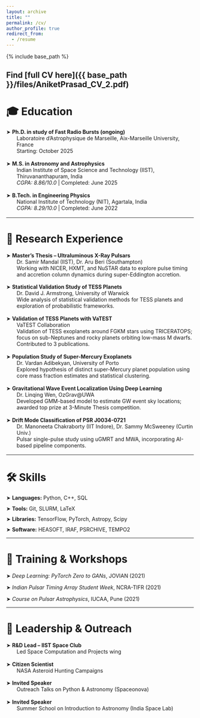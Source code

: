 ```yaml
---
layout: archive
title: ""
permalink: /cv/
author_profile: true
redirect_from:
  - /resume
---
```


{% include base_path %}

## Find [full CV here]({{ base_path }}/files/AniketPrasad_CV_2.pdf)

# 🎓 Education

<div style="margin-bottom: 1.2em;">
  ➤ <strong>Ph.D. in study of Fast Radio Bursts (ongoing)</strong><br/>
  <div style="padding-left: 2em;">Laboratoire d’Astrophysique de Marseille, Aix-Marseille University, France</div>
  <div style="padding-left: 2em;">Starting: October 2025</div>
</div>

<div style="margin-bottom: 1.2em;">
  ➤ <strong>M.S. in Astronomy and Astrophysics</strong><br/>
  <div style="padding-left: 2em;">Indian Institute of Space Science and Technology (IIST), Thiruvananthapuram, India</div>
  <div style="padding-left: 2em;"><em>CGPA: 8.86/10.0</em> | Completed: June 2025</div>
</div>

<div style="margin-bottom: 1.2em;">
  ➤ <strong>B.Tech. in Engineering Physics</strong><br/>
  <div style="padding-left: 2em;">National Institute of Technology (NIT), Agartala, India</div>
  <div style="padding-left: 2em;"><em>CGPA: 8.29/10.0</em> | Completed: June 2022</div>
</div>

---

# 🧪 Research Experience

<div style="margin-bottom: 1.2em;">
  ➤ <strong>Master’s Thesis – Ultraluminous X-Ray Pulsars</strong><br/>
  <div style="padding-left: 2em;">Dr. Samir Mandal (IIST), Dr. Aru Beri (Southampton)</div>
  <div style="padding-left: 2em;">Working with NICER, HXMT, and NuSTAR data to explore pulse timing and accretion column dynamics during super-Eddington accretion.</div>
</div>

<div style="margin-bottom: 1.2em;">
  ➤ <strong>Statistical Validation Study of TESS Planets</strong><br/>
  <div style="padding-left: 2em;">Dr. David J. Armstrong, University of Warwick</div>
  <div style="padding-left: 2em;">Wide analysis of statistical validation methods for TESS planets and exploration of probabilistic frameworks.</div>
</div>

<div style="margin-bottom: 1.2em;">
  ➤ <strong>Validation of TESS Planets with VaTEST</strong><br/>
  <div style="padding-left: 2em;">VaTEST Collaboration</div>
  <div style="padding-left: 2em;">Validation of TESS exoplanets around FGKM stars using TRICERATOPS; focus on sub-Neptunes and rocky planets orbiting low-mass M dwarfs. Contributed to 3 publications.</div>
</div>

<div style="margin-bottom: 1.2em;">
  ➤ <strong>Population Study of Super-Mercury Exoplanets</strong><br/>
  <div style="padding-left: 2em;">Dr. Vardan Adibekyan, University of Porto</div>
  <div style="padding-left: 2em;">Explored hypothesis of distinct super-Mercury planet population using core mass fraction estimates and statistical clustering.</div>
</div>

<div style="margin-bottom: 1.2em;">
  ➤ <strong>Gravitational Wave Event Localization Using Deep Learning</strong><br/>
  <div style="padding-left: 2em;">Dr. Linqing Wen, OzGrav@UWA</div>
  <div style="padding-left: 2em;">Developed GMM-based model to estimate GW event sky locations; awarded top prize at 3-Minute Thesis competition.</div>
</div>

<div style="margin-bottom: 1.2em;">
  ➤ <strong>Drift Mode Classification of PSR J0034-0721</strong><br/>
  <div style="padding-left: 2em;">Dr. Manoneeta Chakraborty (IIT Indore), Dr. Sammy McSweeney (Curtin Univ.)</div>
  <div style="padding-left: 2em;">Pulsar single-pulse study using uGMRT and MWA, incorporating AI-based pipeline components.</div>
</div>

---

# 🛠 Skills

<div style="margin-bottom: 0.8em;">➤ <strong>Languages:</strong> Python, C++, SQL</div>
<div style="margin-bottom: 0.8em;">➤ <strong>Tools:</strong> Git, SLURM, LaTeX</div>
<div style="margin-bottom: 0.8em;">➤ <strong>Libraries:</strong> TensorFlow, PyTorch, Astropy, Scipy</div>
<div style="margin-bottom: 0.8em;">➤ <strong>Software:</strong> HEASOFT, IRAF, PSRCHIVE, TEMPO2</div>

---

# 🧰 Training & Workshops

<div style="margin-bottom: 1em;">➤ <em>Deep Learning: PyTorch Zero to GANs</em>, JOVIAN (2021)</div>
<div style="margin-bottom: 1em;">➤ <em>Indian Pulsar Timing Array Student Week</em>, NCRA-TIFR (2021)</div>
<div style="margin-bottom: 1em;">➤ <em>Course on Pulsar Astrophysics</em>, IUCAA, Pune (2021)</div>

---

# 🌱 Leadership & Outreach

<div style="margin-bottom: 1.2em;">
  ➤ <strong>R&D Lead – IIST Space Club</strong><br/>
  <div style="padding-left: 2em;">Led Space Computation and Projects wing</div>
</div>

<div style="margin-bottom: 1.2em;">
  ➤ <strong>Citizen Scientist</strong><br/>
  <div style="padding-left: 2em;">NASA Asteroid Hunting Campaigns</div>
</div>

<div style="margin-bottom: 1.2em;">
  ➤ <strong>Invited Speaker</strong><br/>
  <div style="padding-left: 2em;">Outreach Talks on Python & Astronomy (Spaceonova)</div>
</div>

<div style="margin-bottom: 1.2em;">
  ➤ <strong>Invited Speaker</strong><br/>
  <div style="padding-left: 2em;">Summer School on Introduction to Astronomy (India Space Lab)</div>
</div>
